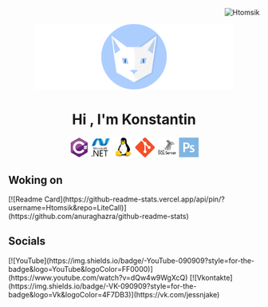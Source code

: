 

<div>

<p align="right"> 
	<img src="https://komarev.com/ghpvc/?username=Htomsik&label=Profile%20views&color=0e75b6&style=plastic" alt="Htomsik" />
</p>


<div align="center">
<img  id="CatImg" width="400" src="https://raw.githubusercontent.com/Htomsik/Htomsik/main/Assets/ProileReadme/icon_cat.png">
</div>

<h1 align="center">Hi , I'm Konstantin</h1>

</div>

<div align="Center">
<img width="40" class="LanguageTools" src="https://raw.githubusercontent.com/devicons/devicon/1119b9f84c0290e0f0b38982099a2bd027a48bf1/icons/csharp/csharp-original.svg" alt="Csharp" />
<img width="40" class="LanguageTools" src="https://raw.githubusercontent.com/devicons/devicon/1119b9f84c0290e0f0b38982099a2bd027a48bf1/icons/dot-net/dot-net-original-wordmark.svg" alt=".Net" />
<img width="40"  class="LanguageTools" src="https://raw.githubusercontent.com/devicons/devicon/1119b9f84c0290e0f0b38982099a2bd027a48bf1/icons/linux/linux-original.svg" alt="linux" />
<img width="40"  class="LanguageTools" src="https://raw.githubusercontent.com/devicons/devicon/1119b9f84c0290e0f0b38982099a2bd027a48bf1/icons/git/git-original.svg" alt="git" />
<img width="40"  class="LanguageTools" src="https://raw.githubusercontent.com/devicons/devicon/1119b9f84c0290e0f0b38982099a2bd027a48bf1/icons/microsoftsqlserver/microsoftsqlserver-plain-wordmark.svg" alt="Sql" />
<img width="40"  class="LanguageTools" src="https://raw.githubusercontent.com/devicons/devicon/1119b9f84c0290e0f0b38982099a2bd027a48bf1/icons/photoshop/photoshop-plain.svg" alt="Sql" />
</div>

<h2>Woking on</h2>
[![Readme Card](https://github-readme-stats.vercel.app/api/pin/?username=Htomsik&repo=LiteCall)](https://github.com/anuraghazra/github-readme-stats)

<h2>Socials</h2>
[![YouTube](https://img.shields.io/badge/-YouTube-090909?style=for-the-badge&logo=YouTube&logoColor=FF0000)](https://www.youtube.com/watch?v=dQw4w9WgXcQ)
[![Vkontakte](https://img.shields.io/badge/-VK-090909?style=for-the-badge&logo=Vk&logoColor=4F7DB3)](https://vk.com/jessnjake)

